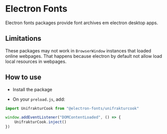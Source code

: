# Electron Fonts

Electron fonts packages provide font archives em electron desktop apps.

## Limitations

These packages may not work in `BrowserWindow` instances that loaded online webpages. That happens because electron by default not allow load local resources in webpages.

## How to use

* Install the package

* On your `preload.js`, add:

```ts
import UnifrakturCook from "@electron-fonts/unifrakturcook"

window.addEventListener("DOMContentLoaded", () => {
    UnifrakturCook.inject()
})
```
